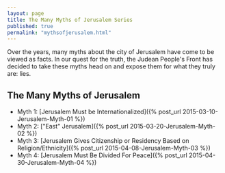 ```yaml
---
layout: page
title: The Many Myths of Jerusalem Series
published: true
permalink: "mythsofjerusalem.html"
---
```


Over the years, many myths about the city of Jerusalem have come to be viewed as facts. In our quest for the truth, the Judean People's Front has decided to take these myths head on and expose them for what they truly are: lies.

## The Many Myths of Jerusalem

* Myth 1: [Jerusalem Must be Internationalized]({% post_url 2015-03-10-Jerusalem-Myth-01 %})
* Myth 2: ["East" Jerusalem]({% post_url 2015-03-20-Jerusalem-Myth-02 %})
* Myth 3: [Jerusalem Gives Citizenship or Residency Based on Religion/Ethnicity]({% post_url 2015-04-08-Jerusalem-Myth-03 %})
* Myth 4: [Jerusalem Must Be Divided For Peace]({% post_url 2015-04-30-Jerusalem-Myth-04 %})
